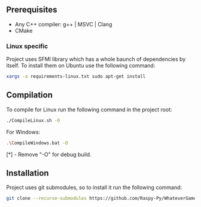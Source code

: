 ## Prerequisites

- Any C++ compiler: g++ | MSVC | Clang
- CMake

### Linux specific
Project uses SFMl library which has a whole baunch of dependencies by itself. To install them on Ubuntu use the following command:


```bash
xargs -a requirements-linux.txt sudo apt-get install
```


## Compilation

To compile for Linux run the following command in the project root:
```bash
./CompileLinux.sh -O
```

For Windows:
```bash
.\CompileWindows.bat -O
```

[*] - Remove "-O" for debug build.

## Installation

Project uses git submodules, so to install it run the following command:
```bash
git clone --recurse-submodules https://github.com/Raspy-Py/WhateverGame.git
```
